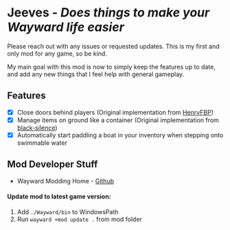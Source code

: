 # Jeeves - *Does things to make your Wayward life easier*

Please reach out with any issues or requested updates. This is my first and only mod for any game, so be kind.

My main goal with this mod is now to simply keep the features up to date, and add any new things that I feel help with general gameplay.

## Features
- [x] Close doors behind players (Original implementation from [HenryFBP](https://github.com/HenryFBP/wayward-close-da-door))
- [x] Manage items on ground like a container (Original implementation from [black-silence](https://github.com/black-silence/wayward-mod-pickuphelper))
- [x] Automatically start paddling a boat in your inventory when stepping onto swimmable water

## Mod Developer Stuff
- Wayward Modding Home - [Github](https://github.com/WaywardGame/waywardgame.github.io)

#### Update mod to latest game version:
1. Add `./Wayward/bin` to WindowsPath
2. Run `wayward +mod update .` from mod folder